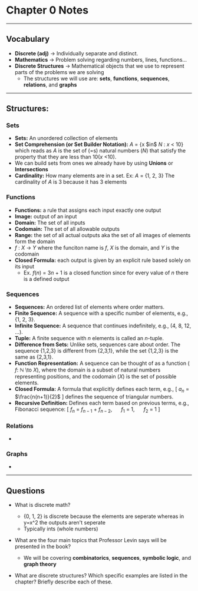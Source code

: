 # Chapter 0 Notes
---
## Vocabulary
* **Discrete (adj)** -> Individually separate and distinct.
* **Mathematics** -> Problem solving regarding numbers, lines, functions...
* **Discrete Structures** -> Mathematical objects that we use to represent parts of the problems we are solving
    * The structures we will use are: **sets**, **functions**, **sequences**, **relations**, and **graphs**    

---

## Structures:

### Sets
* **Sets:** An unordered collection of elements
* **Set Comprehension (or Set Builder Notation):** $A$ = {x \$in$ $N$ : $x$ < 10} which reads as $A$ is the set of (=s) natural numbers ($N$) that satisfy the property that they are less than 10($x$ <10).
* We can build sets from ones we already have by using **Unions** or **Intersections**
* **Cardinality:** How many elements are in a set. Ex: $A$ = {1, 2, 3} The cardinality of $A$ is 3 because it has 3 elements

### Functions
* **Functions:** a rule that assigns each input exactly one output
* **Image:** output of an input
* **Domain:** The set of all inputs
* **Codomain:** The set of all allowable outputs
* **Range:** the set of all actual outputs aka the set of all images of elements form the domain
* $f$ : $X$ -> $Y$ where the funciton name is $f$, $X$ is the domain, and $Y$ is the codomain
* **Closed Formula:** each output is given by an explicit rule based solely on its input 
    * Ex. $f$($n$) = 3$n$ + 1 is a closed function since for every value of $n$ there is a defined output

### Sequences 
* **Sequences:** An ordered list of elements where order matters. 
* **Finite Sequence:** A sequence with a specific number of elements, e.g., {1, 2, 3}. 
* **Infinite Sequence:** A sequence that continues indefinitely, e.g., (4, 8, 12, $\dots$). 
* **Tuple:** A finite sequence with $n$ elements is called an $n$-tuple. 
* **Difference from Sets:** Unlike sets, sequences care about order. The sequence {1,2,3} is different from {2,3,1}, while the set {1,2,3} is the same as {2,3,1}. 
* **Function Representation:** A sequence can be thought of as a function ( $f$: $\mathbb{N}$ \to $X$), where the domain is a subset of natural numbers representing positions, and the codomain ($X$) is the set of possible elements. 
* **Closed Formula:** A formula that explicitly defines each term, e.g., [ $a_n$ = $\frac{n(n+1)}{2}$ ] defines the sequence of triangular numbers.
* **Recursive Definition:** Defines each term based on previous terms, e.g., Fibonacci sequence: [ $f_n$ = $f_{n-1}$ + $f_{n-2}$, $\quad$ $f_1$ = 1, $\quad$ $f_2$ = 1 ] 


### Relations
* 

### Graphs
* 

---

## Questions

* What is discrete math?
    * {0, 1, 2} is discrete because the elements are seperate whereas in y=x^2 the outputs aren't seperate
    * Typically ints (whole numbers)


* What are the four main topics that Professor Levin says will be presented in the book?
    * We will be covering **combinatorics**, **sequences**, **symbolic logic**, and **graph theory**

* What are discrete structures? Which specific examples are listed in the chapter? Briefly describe each of these.

